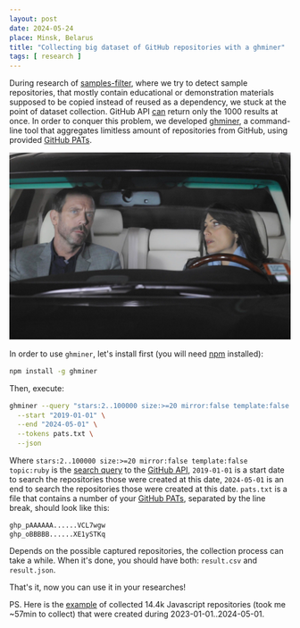 ```yaml
---
layout: post
date: 2024-05-24
place: Minsk, Belarus
title: "Collecting big dataset of GitHub repositories with a ghminer"
tags: [ research ]
---
```


During research of [samples-filter], where we try to detect sample
repositories, that mostly contain educational or demonstration materials
supposed to be copied instead of reused as a dependency, we stuck at the
point of dataset collection. GitHub API [can](https://stackoverflow.com/questions/37602893/github-search-limit-results)
return only the 1000 results at once. In order to conquer this problem, we
developed [ghminer], a command-line tool that aggregates limitless amount 
of repositories from GitHub, using provided [GitHub PATs].

<!--more-->

<img src="/assets/images/2024/05/house.png">

In order to use `ghminer`, let's install first (you will need [npm] installed):

```bash
npm install -g ghminer
```

Then, execute:

```bash
ghminer --query "stars:2..100000 size:>=20 mirror:false template:false topic:ruby" \
  --start "2019-01-01" \
  --end "2024-05-01" \
  --tokens pats.txt \
  --json
```

Where `stars:2..100000 size:>=20 mirror:false template:false topic:ruby` is
the [search query] to the [GitHub API], `2019-01-01` is a start date to search
the repositories those were created at this date, `2024-05-01` is an end to
search the repositories those were created at this date.
`pats.txt` is a file that contains a number of your [GitHub PATs], separated by
the line break, should look like this:

```text
ghp_pAAAAAA......VCL7wgw
ghp_oBBBBB......XE1ySTKq
```

Depends on the possible captured repositories, the collection process can take
a while. When it's done, you should have both: `result.csv` and `result.json`.

That's it, now you can use it in your researches!

PS. Here is the [example] of collected 14.4k Javascript repositories
(took me ~57min to collect) that were created during 2023-01-01..2024-05-01.

[samples-filter]: https://github.com/h1alexbel/samples-filter
[ghminer]: https://github.com/h1alexbel/ghminer
[GitHub PATs]: https://docs.github.com/en/authentication/keeping-your-account-and-data-secure/managing-your-personal-access-tokens
[npm]: https://nodejs.org/en/download/package-manager
[search query]: https://docs.github.com/en/search-github/searching-on-github/searching-for-repositories
[GitHub API]: https://api.github.com
[example]: https://huggingface.co/datasets/h1alexbel/github-repos
